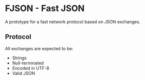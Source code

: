 # FJSON - Fast JSON

A prototype for a fast network protocol based on JSON exchanges.

## Protocol

All exchanges are expected to be:
- Strings
- Null-terminated
- Encoded in UTF-8
- Valid JSON